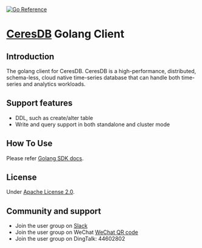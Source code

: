 [![Go Reference](https://pkg.go.dev/badge/github.com/CeresDB/ceresdb-client-go.svg)](https://pkg.go.dev/github.com/CeresDB/ceresdb-client-go)

# [CeresDB](https://github.com/CeresDB/ceresdb) Golang Client

## Introduction
The golang client for CeresDB.
CeresDB is a high-performance, distributed, schema-less, cloud native time-series database that can handle both time-series and analytics workloads.

## Support features
- DDL, such as create/alter table
- Write and query support in both standalone and cluster mode

## How To Use

Please refer [Golang SDK docs](https://docs.ceresdb.io/en/sdk/go.html).

## License
Under [Apache License 2.0](./LICENSE).

## Community and support
- Join the user group on [Slack](https://join.slack.com/t/ceresdbcommunity/shared_invite/zt-1au1ihbdy-5huC9J9s2462yBMIWmerTw)
- Join the user group on WeChat [WeChat QR code](https://github.com/CeresDB/assets/blob/main/WeChatQRCode.jpg)
- Join the user group on DingTalk: 44602802
